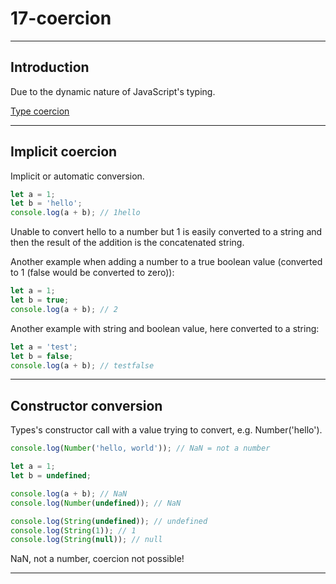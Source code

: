 # 17-coercion

***

## Introduction

Due to the dynamic nature of JavaScript's typing.

[Type coercion](https://developer.mozilla.org/en-US/docs/Glossary/Type_coercion)

***

## Implicit coercion

Implicit or automatic conversion.

```js
let a = 1;
let b = 'hello';
console.log(a + b); // 1hello
```

Unable to convert hello to a number but 1 is easily converted to a string and then the result of the addition is the concatenated string.

Another example when adding a number to a true boolean value (converted to 1 (false would be converted to zero)):

```js
let a = 1;
let b = true;
console.log(a + b); // 2
```

Another example with string and boolean value, here converted to a string:

```js
let a = 'test';
let b = false;
console.log(a + b); // testfalse
```

***

## Constructor conversion

Types's constructor call with a value trying to convert, e.g. Number('hello').

```js
console.log(Number('hello, world')); // NaN = not a number

let a = 1;
let b = undefined;

console.log(a + b); // NaN
console.log(Number(undefined)); // NaN

console.log(String(undefined)); // undefined
console.log(String(1)); // 1
console.log(String(null)); // null
```

NaN, not a number, coercion not possible!

***
